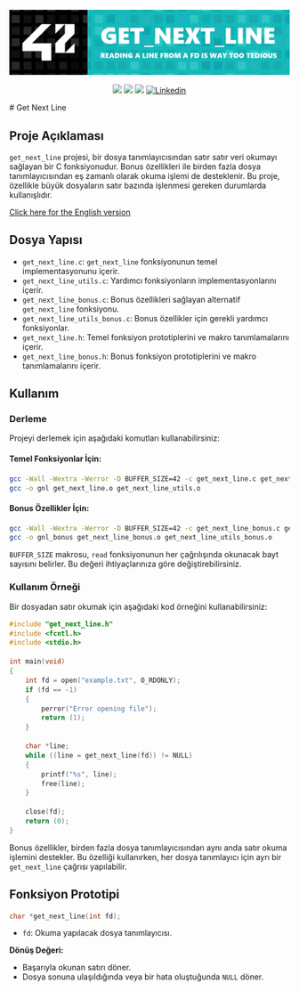 <p align="center">
  <img src="https://github.com/jotavare/jotavare/blob/main/42/banners/piscine_and_common_core/github_piscine_and_common_core_banner_get_next_line.png">
</p>

<p align="center">
	<img src="https://img.shields.io/badge/status-finished-success?color=%2312bab9&style=flat-square" />
	<img src="https://img.shields.io/badge/evaluated-16%20%2F%2012%20%2F%202024-success?color=%2312bab9&style=flat-square" />
	<img src="https://img.shields.io/badge/score-125%20%2F%20100-success?color=%2312bab9&style=flat-square" />
	<a href='https://www.linkedin.com/in/kerem0zcn' target="_blank"><img alt='Linkedin' src='https://img.shields.io/badge/LinkedIn-100000?style=flat-square&logo=Linkedin&logoColor=white&labelColor=0A66C2&color=0A66C2'/></a>
</p>
# Get Next Line

## Proje Açıklaması

`get_next_line` projesi, bir dosya tanımlayıcısından satır satır veri okumayı sağlayan bir C fonksiyonudur. Bonus özellikleri ile birden fazla dosya tanımlayıcısından eş zamanlı olarak okuma işlemi de desteklenir. Bu proje, özellikle büyük dosyaların satır bazında işlenmesi gereken durumlarda kullanışlıdır.

[Click here for the English version](README_EN.md)

## Dosya Yapısı

- `get_next_line.c`: `get_next_line` fonksiyonunun temel implementasyonunu içerir.
- `get_next_line_utils.c`: Yardımcı fonksiyonların implementasyonlarını içerir.
- `get_next_line_bonus.c`: Bonus özellikleri sağlayan alternatif `get_next_line` fonksiyonu.
- `get_next_line_utils_bonus.c`: Bonus özellikler için gerekli yardımcı fonksiyonlar.
- `get_next_line.h`: Temel fonksiyon prototiplerini ve makro tanımlamalarını içerir.
- `get_next_line_bonus.h`: Bonus fonksiyon prototiplerini ve makro tanımlamalarını içerir.

## Kullanım

### Derleme

Projeyi derlemek için aşağıdaki komutları kullanabilirsiniz:

#### Temel Fonksiyonlar İçin:

```bash
gcc -Wall -Wextra -Werror -D BUFFER_SIZE=42 -c get_next_line.c get_next_line_utils.c
gcc -o gnl get_next_line.o get_next_line_utils.o
```

#### Bonus Özellikler İçin:

```bash
gcc -Wall -Wextra -Werror -D BUFFER_SIZE=42 -c get_next_line_bonus.c get_next_line_utils_bonus.c
gcc -o gnl_bonus get_next_line_bonus.o get_next_line_utils_bonus.o
```

`BUFFER_SIZE` makrosu, `read` fonksiyonunun her çağrılışında okunacak bayt sayısını belirler. Bu değeri ihtiyaçlarınıza göre değiştirebilirsiniz.

### Kullanım Örneği

Bir dosyadan satır okumak için aşağıdaki kod örneğini kullanabilirsiniz:

```c
#include "get_next_line.h"
#include <fcntl.h>
#include <stdio.h>

int main(void)
{
    int fd = open("example.txt", O_RDONLY);
    if (fd == -1)
    {
        perror("Error opening file");
        return (1);
    }

    char *line;
    while ((line = get_next_line(fd)) != NULL)
    {
        printf("%s", line);
        free(line);
    }

    close(fd);
    return (0);
}
```

Bonus özellikler, birden fazla dosya tanımlayıcısından aynı anda satır okuma işlemini destekler. Bu özelliği kullanırken, her dosya tanımlayıcı için ayrı bir `get_next_line` çağrısı yapılabilir.

## Fonksiyon Prototipi

```c
char *get_next_line(int fd);
```


- `fd`: Okuma yapılacak dosya tanımlayıcısı.

**Dönüş Değeri:**
- Başarıyla okunan satırı döner.
- Dosya sonuna ulaşıldığında veya bir hata oluştuğunda `NULL` döner.
